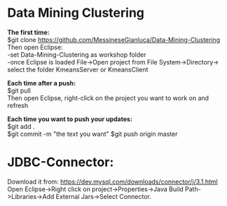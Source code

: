 # Data Mining Clustering
**The first time:** <br />
$git clone https://github.com/MessineseGianluca/Data-Mining-Clustering
Then open Eclipse: <br />
 -set Data-Mining-Clustering as workshop folder <br />
 -once Eclipse is loaded File->Open project from File System->Directory-> select the folder KmeansServer or KmeansClient <br />

**Each time after a push:** <br />
$git pull <br />
Then open Eclipse, right-click on the project you want to work on and refresh <br />

**Each time you want to push your updates:** <br />
$git add . <br />
$git commit -m "the text you want"
$git push origin master

# JDBC-Connector:
Download it from: https://dev.mysql.com/downloads/connector/j/3.1.html <br />
Open Eclipse->Right click on project->Properties->Java Build Path->Libraries->Add External Jars->Select Connector.
